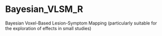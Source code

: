 # Bayesian_VLSM_R
Bayesian Voxel-Based Lesion-Symptom Mapping (particularly suitable for the exploration of effects in small studies)
